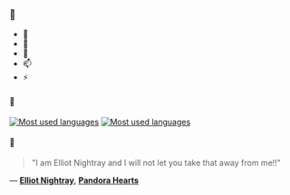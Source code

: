 ### 👋

- 🔭
- 🌱
- 💬
- 📫
- ⚡

#### 🧏

[![Most used languages](https://github-readme-stats-aynah.vercel.app/api/top-langs/?username=aynh&theme=solarized-dark&langs_count=6&layout=compact&hide_title=true)](https://github.com/anuraghazra/github-readme-stats#gh-dark-mode-only)
[![Most used languages](https://github-readme-stats-aynah.vercel.app/api/top-langs/?username=aynh&theme=solarized-light&langs_count=6&layout=compact&hide_title=true)](https://github.com/anuraghazra/github-readme-stats#gh-light-mode-only)

#### 💬

> "I am Elliot Nightray and I will not let you take that away from me!!"

&mdash; [**Elliot Nightray**](https://myanimelist.net/character.php?q=Elliot%20Nightray&cat=character), [**Pandora Hearts**](https://myanimelist.net/search/all?q=Pandora%20Hearts&cat=all)
